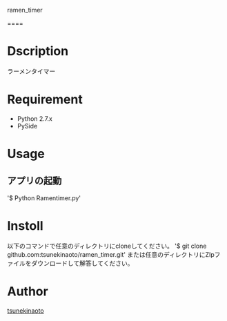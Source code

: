 ramen_timer

====

# Dscription
ラーメンタイマー

# Requirement

- Python 2.7.x
- PySide

# Usage
## アプリの起動
'$ Python Ramentimer.py'

# Instoll
以下のコマンドで任意のディレクトリにcloneしてください。
'$ git clone github.com:tsunekinaoto/ramen_timer.git'
または任意のディレクトリにZIpファイルをダウンロードして解答してください。

# Author
[tsunekinaoto](https://github.com/tsunekinaoto)


